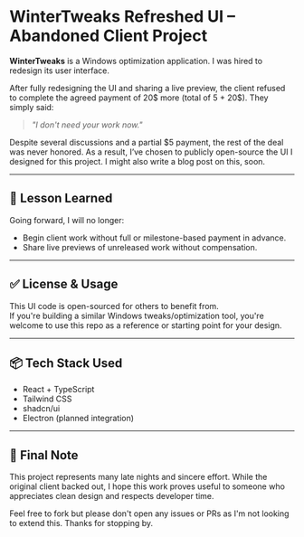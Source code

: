 # WinterTweaks Refreshed UI – Abandoned Client Project

**WinterTweaks** is a Windows optimization application. I was hired to redesign its user interface.

After fully redesigning the UI and sharing a live preview, the client refused to complete the agreed payment of 20$ more (total of 5 + 20$). They simply said:  
> *"I don't need your work now."*

Despite several discussions and a partial $5 payment, the rest of the deal was never honored. As a result, I’ve chosen to publicly open-source the UI I designed for this project. I might also write a blog post on this, soon.

---

## 🚫 Lesson Learned

Going forward, I will no longer:
- Begin client work without full or milestone-based payment in advance.
- Share live previews of unreleased work without compensation.

---

## ✅ License & Usage

This UI code is open-sourced for others to benefit from.  
If you're building a similar Windows tweaks/optimization tool, you're welcome to use this repo as a reference or starting point for your design.

---

## 📦 Tech Stack Used

- React + TypeScript
- Tailwind CSS
- shadcn/ui
- Electron (planned integration)

---

## 💬 Final Note

This project represents many late nights and sincere effort. While the original client backed out, I hope this work proves useful to someone who appreciates clean design and respects developer time.

Feel free to fork but please don't open any issues or PRs as I'm not looking to extend this.
Thanks for stopping by.
